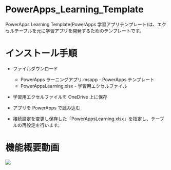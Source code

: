 # PowerApps_Learning_Template

PowerApps Learning Template(PowerApps 学習アプリテンプレート)は、エクセルテーブルを元に学習アプリを開発するためのテンプレートです。

# インストール手順

- ファイルダウンロード
  - PowerApps ラーニングアプリ.msapp - PowerApps テンプレート
  - PowerAppsLearning.xlsx - 学習用エクセルファイル
 
- 学習用エクセルファイルを OneDrive 上に保存

- アプリを PowerApps で読み込む

- 接続設定を変更し保存した「PowerAppsLearning.xlsx」を指定し、テーブルの再設定を行います。

# 機能概要動画

[![](http://img.youtube.com/vi/w_2-pKSJEWc/0.jpg)](http://www.youtube.com/watch?v=w_2-pKSJEWc "学習アプリ")

